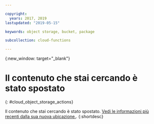 ```yaml
---

copyright:
  years: 2017, 2019
lastupdated: "2019-05-15"

keywords: object storage, bucket, package

subcollection: cloud-functions

---
```


{:new_window: target="_blank"}
# Il contenuto che stai cercando è stato spostato
{: #cloud_object_storage_actions}

Il contenuto che stai cercando è stato spostato. [Vedi le informazioni più recenti dalla sua nuova ubicazione.](/docs/openwhisk?topic=cloud-functions-pkg_obstorage).
{:shortdesc}
